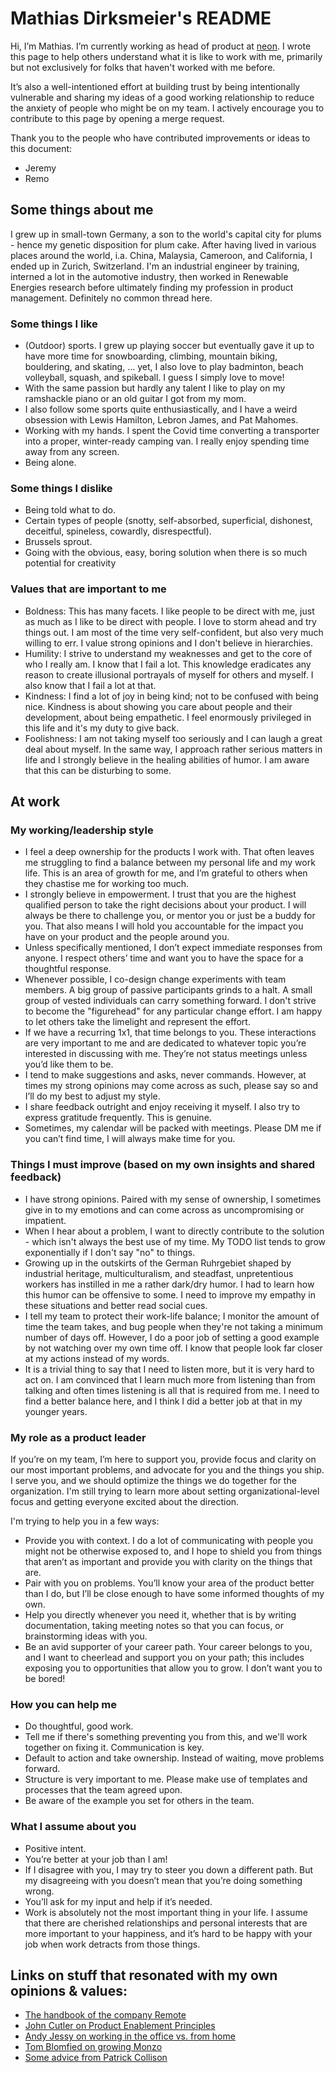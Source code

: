 # Mathias Dirksmeier's README

Hi, I’m Mathias. I’m currently working as head of product at [neon](https://www.neon-free.ch/). I wrote this page to help others understand what it is like to work with me, primarily but not exclusively for folks that haven't worked with me before.

It’s also a well-intentioned effort at building trust by being intentionally vulnerable and sharing my ideas of a good working relationship to reduce the anxiety of people who might be on my team. I actively encourage you to contribute to this page by opening a merge request. 

Thank you to the people who have contributed improvements or ideas to this document:
* Jeremy
* Remo

## Some things about me
I grew up in small-town Germany, a son to the world's capital city for plums - hence my genetic disposition for plum cake. After having lived in various places around the world, i.a. China, Malaysia, Cameroon, and California, I ended up in Zurich, Switzerland. I'm an industrial engineer by training, interned a lot in the automotive industry, then worked in Renewable Energies research before ultimately finding my profession in product management. Definitely no common thread here.

### Some things I like
* (Outdoor) sports. I grew up playing soccer but eventually gave it up to have more time for snowboarding, climbing, mountain biking, bouldering, and skating, ... yet, I also love to play badminton, beach volleyball, squash, and spikeball. I guess I simply love to move!
* With the same passion but hardly any talent I like to play on my ramshackle piano or an old guitar I got from my mom.
* I also follow some sports quite enthusiastically, and I have a weird obsession with Lewis Hamilton, Lebron James, and Pat Mahomes.
* Working with my hands. I spent the Covid time converting a transporter into a proper, winter-ready camping van. I really enjoy spending time away from any screen.
* Being alone.

### Some things I dislike
* Being told what to do.
* Certain types of people (snotty, self-absorbed, superficial, dishonest, deceitful, spineless, cowardly, disrespectful).
* Brussels sprout.
* Going with the obvious, easy, boring solution when there is so much potential for creativity

### Values that are important to me
* Boldness: This has many facets. I like people to be direct with me, just as much as I like to be direct with people. I love to storm ahead and try things out. I am most of the time very self-confident, but also very much willing to err. I value strong opinions and I don't believe in hierarchies.
* Humility: I strive to understand my weaknesses and get to the core of who I really am. I know that I fail a lot. This knowledge eradicates any reason to create illusional portrayals of myself for others and myself. I also know that I fail a lot at that.
* Kindness: I find a lot of joy in being kind; not to be confused with being nice. Kindness is about showing you care about people and their development, about being empathetic. I feel enormously privileged in this life and it's my duty to give back.
* Foolishness: I am not taking myself too seriously and I can laugh a great deal about myself. In the same way, I approach rather serious matters in life and I strongly believe in the healing abilities of humor. I am aware that this can be disturbing to some.

## At work

<!--
### Why I work at neon
-->

### My working/leadership style
* I feel a deep ownership for the products I work with. That often leaves me struggling to find a balance between my personal life and my work life. This is an area of growth for me, and I’m grateful to others when they chastise me for working too much.
* I strongly believe in empowerment. I trust that you are the highest qualified person to take the right decisions about your product. I will always be there to challenge you, or mentor you or just be a buddy for you. That also means I will hold you accountable for the impact you have on your product and the people around you.
* Unless specifically mentioned, I don’t expect immediate responses from anyone. I respect others’ time and want you to have the space for a thoughtful response.
* Whenever possible, I co-design change experiments with team members. A big group of passive participants grinds to a halt. A small group of vested individuals can carry something forward. I don't strive to become the "figurehead" for any particular change effort. I am happy to let others take the limelight and represent the effort.
* If we have a recurring 1x1, that time belongs to you. These interactions are very important to me and are dedicated to whatever topic you’re interested in discussing with me. They’re not status meetings unless you’d like them to be.
* I tend to make suggestions and asks, never commands. However, at times my strong opinions may come across as such, please say so and I’ll do my best to adjust my style.
* I share feedback outright and enjoy receiving it myself. I also try to express gratitude frequently. This is genuine. 
* Sometimes, my calendar will be packed with meetings. Please DM me if you can’t find time, I will always make time for you.

### Things I must improve (based on my own insights and shared feedback)
* I have strong opinions. Paired with my sense of ownership, I sometimes give in to my emotions and can come across as uncompromising or impatient.
* When I hear about a problem, I want to directly contribute to the solution - which isn't always the best use of my time. My TODO list tends to grow exponentially if I don't say "no" to things.
* Growing up in the outskirts of the German Ruhrgebiet shaped by industrial heritage, multiculturalism, and steadfast, unpretentious workers has instilled in me a rather dark/dry humor. I had to learn how this humor can be offensive to some. I need to improve my empathy in these situations and better read social cues.
* I tell my team to protect their work-life balance; I monitor the amount of time the team takes, and bug people when they're not taking a minimum number of days off. However, I do a poor job of setting a good example by not watching over my own time off. I know that people look far closer at my actions instead of my words.
* It is a trivial thing to say that I need to listen more, but it is very hard to act on. I am convinced that I learn much more from listening than from talking and often times listening is all that is required from me. I need to find a better balance here, and I think I did a better job at that in my younger years.

### My role as a product leader
If you’re on my team, I’m here to support you, provide focus and clarity on our most important problems, and advocate for you and the things you ship. I serve you, and we should optimize the things we do together for the organization. I'm still trying to learn more about setting organizational-level focus and getting everyone excited about the direction.

I'm trying to help you in a few ways:
* Provide you with context. I do a lot of communicating with people you might not be otherwise exposed to, and I hope to shield you from things that aren’t as important and provide you with clarity on the things that are.
* Pair with you on problems. You’ll know your area of the product better than I do, but I’ll be close enough to have some informed thoughts of my own.
* Help you directly whenever you need it, whether that is by writing documentation, taking meeting notes so that you can focus, or brainstorming ideas with you.
* Be an avid supporter of your career path. Your career belongs to you, and I want to cheerlead and support you on your path; this includes exposing you to opportunities that allow you to grow. I don’t want you to be bored!

### How you can help me
* Do thoughtful, good work.
* Tell me if there's something preventing you from this, and we'll work together on fixing it. Communication is key.
* Default to action and take ownership. Instead of waiting, move problems forward.
* Structure is very important to me. Please make use of templates and processes that the team agreed upon.
* Be aware of the example you set for others in the team.

### What I assume about you
* Positive intent.
* You’re better at your job than I am!
* If I disagree with you, I may try to steer you down a different path. But my disagreeing with you doesn’t mean that you’re doing something wrong.
* You’ll ask for my input and help if it’s needed.
* Work is absolutely not the most important thing in your life. I assume that there are cherished relationships and personal interests that are more important to your happiness, and it’s hard to be happy with your job when work detracts from those things.


## Links on stuff that resonated with my own opinions & values:
* [The handbook of the company Remote](https://remotecom.notion.site/Remote-Handbook-a3439c6ccaac4d5f8c7515c357345c11)
* [John Cutler on Product Enablement Principles](https://cutlefish.substack.com/p/product-enablement-principles?utm_source=sendinblue&utm_campaign=UXDX%20Cross%20Functional%20128_copy&utm_medium=email)
* [Andy Jessy on working in the office vs. from home](https://www.aboutamazon.com/news/company-news/andy-jassy-update-on-amazon-return-to-office)
* [Tom Blomfied on growing Monzo](https://tomblomfield.com/post/691384431502557184/monzo-growth)
* [Some advice from Patrick Collison](https://patrickcollison.com/advice)
